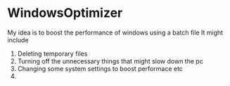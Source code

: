 # WindowsOptimizer
My idea is to boost the performance of windows using a batch file
It might include
1. Deleting temporary files
2. Turning off the unnecessary things that might slow down the pc
3. Changing some system settings to boost performace
etc 
4. 
